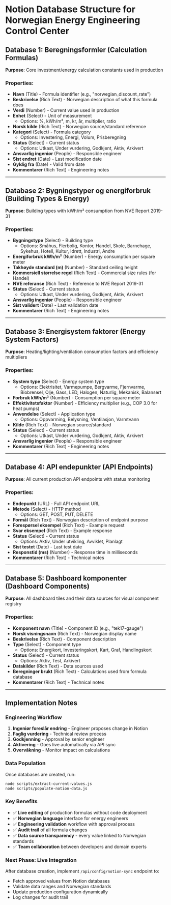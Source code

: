 # Notion Database Structure for Norwegian Energy Engineering Control Center

## Database 1: Beregningsformler (Calculation Formulas)

**Purpose**: Core investment/energy calculation constants used in production

### Properties:
- **Navn** (Title) - Formula identifier (e.g., "norwegian_discount_rate")
- **Beskrivelse** (Rich Text) - Norwegian description of what this formula does
- **Verdi** (Number) - Current value used in production
- **Enhet** (Select) - Unit of measurement
  - Options: %, kWh/m², m, kr, år, multiplier, ratio
- **Norsk kilde** (Rich Text) - Norwegian source/standard reference
- **Kategori** (Select) - Formula category
  - Options: Investering, Energi, Volum, Prisberegning
- **Status** (Select) - Current status
  - Options: Utkast, Under vurdering, Godkjent, Aktiv, Arkivert
- **Ansvarlig ingeniør** (People) - Responsible engineer
- **Sist endret** (Date) - Last modification date
- **Gyldig fra** (Date) - Valid from date
- **Kommentarer** (Rich Text) - Engineering notes

---

## Database 2: Bygningstyper og energiforbruk (Building Types & Energy)

**Purpose**: Building types with kWh/m² consumption from NVE Report 2019-31

### Properties:
- **Bygningstype** (Select) - Building type
  - Options: Småhus, Flerbolig, Kontor, Handel, Skole, Barnehage, Sykehus, Hotell, Kultur, Idrett, Industri, Andre
- **Energiforbruk kWh/m²** (Number) - Energy consumption per square meter
- **Takhøyde standard (m)** (Number) - Standard ceiling height
- **Kommersiell størrelse regel** (Rich Text) - Commercial size rules (for Handel)
- **NVE referanse** (Rich Text) - Reference to NVE Report 2019-31
- **Status** (Select) - Current status
  - Options: Utkast, Under vurdering, Godkjent, Aktiv, Arkivert
- **Ansvarlig ingeniør** (People) - Responsible engineer
- **Sist validert** (Date) - Last validation date
- **Kommentarer** (Rich Text) - Engineering notes

---

## Database 3: Energisystem faktorer (Energy System Factors)

**Purpose**: Heating/lighting/ventilation consumption factors and efficiency multipliers

### Properties:
- **System type** (Select) - Energy system type
  - Options: Elektrisitet, Varmepumpe, Bergvarme, Fjernvarme, Biobrensel, Olje, Gass, LED, Halogen, Naturlig, Mekanisk, Balansert
- **Forbruk kWh/m²** (Number) - Consumption per square meter
- **Effektivitetsfaktor** (Number) - Efficiency multiplier (e.g., COP 3.0 for heat pumps)
- **Anvendelse** (Select) - Application type
  - Options: Oppvarming, Belysning, Ventilasjon, Varmtvann
- **Kilde** (Rich Text) - Norwegian source/standard
- **Status** (Select) - Current status
  - Options: Utkast, Under vurdering, Godkjent, Aktiv, Arkivert
- **Ansvarlig ingeniør** (People) - Responsible engineer
- **Kommentarer** (Rich Text) - Engineering notes

---

## Database 4: API endepunkter (API Endpoints)

**Purpose**: All current production API endpoints with status monitoring

### Properties:
- **Endepunkt** (URL) - Full API endpoint URL
- **Metode** (Select) - HTTP method
  - Options: GET, POST, PUT, DELETE
- **Formål** (Rich Text) - Norwegian description of endpoint purpose
- **Forespørsel eksempel** (Rich Text) - Example request
- **Svar eksempel** (Rich Text) - Example response
- **Status** (Select) - Current status
  - Options: Aktiv, Under utvikling, Avviklet, Planlagt
- **Sist testet** (Date) - Last test date
- **Responstid (ms)** (Number) - Response time in milliseconds
- **Kommentarer** (Rich Text) - Technical notes

---

## Database 5: Dashboard komponenter (Dashboard Components)

**Purpose**: All dashboard tiles and their data sources for visual component registry

### Properties:
- **Komponent navn** (Title) - Component ID (e.g., "tek17-gauge")
- **Norsk visningsnavn** (Rich Text) - Norwegian display name
- **Beskrivelse** (Rich Text) - Component description
- **Type** (Select) - Component type
  - Options: Energikort, Investeringskort, Kart, Graf, Handlingskort
- **Status** (Select) - Current status
  - Options: Aktiv, Test, Arkivert
- **Datakilder** (Rich Text) - Data sources used
- **Beregninger brukt** (Rich Text) - Calculations used from formula database
- **Kommentarer** (Rich Text) - Technical notes

---

## Implementation Notes

### Engineering Workflow
1. **Ingeniør foreslår endring** - Engineer proposes change in Notion
2. **Faglig vurdering** - Technical review process
3. **Godkjenning** - Approval by senior engineer
4. **Aktivering** - Goes live automatically via API sync
5. **Overvåkning** - Monitor impact on calculations

### Data Population
Once databases are created, run:
```bash
node scripts/extract-current-values.js
node scripts/populate-notion-data.js
```

### Key Benefits
- ✅ **Live editing** of production formulas without code deployment
- ✅ **Norwegian language** interface for energy engineers
- ✅ **Engineering validation** workflow with approval process
- ✅ **Audit trail** of all formula changes
- ✅ **Data source transparency** - every value linked to Norwegian standards
- ✅ **Team collaboration** between developers and domain experts

### Next Phase: Live Integration
After database creation, implement `/api/config/notion-sync` endpoint to:
- Fetch approved values from Notion databases
- Validate data ranges and Norwegian standards
- Update production configuration dynamically
- Log changes for audit trail